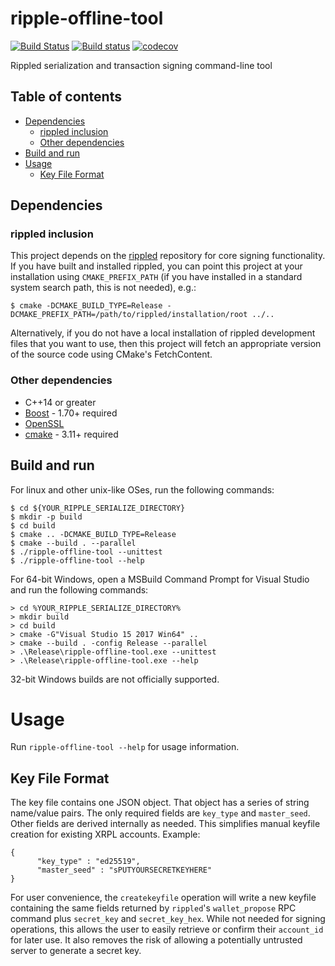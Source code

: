 # ripple-offline-tool
 
[![Build Status](https://travis-ci.org/ximinez/ripple-offline-tool.svg?branch=master)](https://travis-ci.org/ximinez/ripple-offline-tool)
[![Build status](https://ci.appveyor.com/api/projects/status/ypsy8txb79ppe4g0?svg=true)](https://ci.appveyor.com/project/ximinez/ripple-offline-tool)
[![codecov](https://codecov.io/gh/ximinez/ripple-offline-tool/branch/master/graph/badge.svg)](https://codecov.io/gh/ximinez/ripple-offline-tool)

Rippled serialization and transaction signing command-line tool

## Table of contents

* [Dependencies](#dependencies)
  * [rippled inclusion](#rippled-inclusion)
  * [Other dependencies](#other-dependencies)
* [Build and run](#build-and-run)
* [Usage](#guide)
  * [Key File Format](#key-file-format)

## Dependencies

### rippled inclusion

This project depends on the [rippled](https://github.com/ripple/rippled.git)
repository for core signing functionality. If you have built and installed
rippled, you can point this project at your installation using
`CMAKE_PREFIX_PATH` (if you have installed in a standard system search path,
this is not needed), e.g.:

```
$ cmake -DCMAKE_BUILD_TYPE=Release -DCMAKE_PREFIX_PATH=/path/to/rippled/installation/root ../..
```

Alternatively, if you do not have a local installation of rippled development
files that you want to use, then this project will fetch an appropriate
version of the source code using CMake's FetchContent.


### Other dependencies

* C++14 or greater
* [Boost](http://www.boost.org/) - 1.70+ required
* [OpenSSL](https://www.openssl.org/)
* [cmake](https://cmake.org) - 3.11+ required

## Build and run

For linux and other unix-like OSes, run the following commands:

```
$ cd ${YOUR_RIPPLE_SERIALIZE_DIRECTORY}
$ mkdir -p build
$ cd build
$ cmake .. -DCMAKE_BUILD_TYPE=Release
$ cmake --build . --parallel
$ ./ripple-offline-tool --unittest
$ ./ripple-offline-tool --help
```

For 64-bit Windows, open a MSBuild Command Prompt for Visual Studio
and run the following commands:

```
> cd %YOUR_RIPPLE_SERIALIZE_DIRECTORY%
> mkdir build
> cd build
> cmake -G"Visual Studio 15 2017 Win64" ..
> cmake --build . -config Release --parallel
> .\Release\ripple-offline-tool.exe --unittest
> .\Release\ripple-offline-tool.exe --help
```

32-bit Windows builds are not officially supported.

# Usage

Run `ripple-offline-tool --help` for usage information.

## Key File Format

The key file contains one JSON object. That object has a series of string
name/value pairs. The only required fields are `key_type` and
`master_seed`. Other fields are derived internally as needed. This
simplifies manual keyfile creation for existing XRPL accounts. Example:

```
{
      "key_type" : "ed25519",
      "master_seed" : "sPUTYOURSECRETKEYHERE"
}
```

For user convenience, the `createkeyfile` operation will write a new keyfile
containing the same fields returned by `rippled`'s `wallet_propose` RPC command
plus `secret_key` and `secret_key_hex`. While not needed for signing operations,
this allows the user to easily retrieve or confirm their `account_id` for later
use. It also removes the risk of allowing a potentially untrusted server to
generate a secret key.
